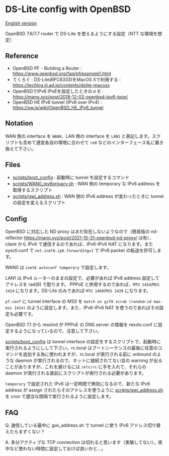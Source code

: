 # DS-Lite config with OpenBSD

[English version](README.md)

OpenBSD 7.6/7.7 router で DS-Lite を使えるようにする設定（NTT な環境を想定）

## Reference
- OpenBSD PF - Building a Router : https://www.openbsd.org/faq/pf/example1.html
- てくろぐ : DS-Lite(RFC6333)をMacOS Xで利用する : https://techlog.iij.ad.jp/contents/dslite-macosx
- OpenBSDでIPv6 IPoEを設定したときのメモ : https://mano.xyz/post/2018-12-02-openbsd-ipv6-ipoe/
- OpenBSD HE IPv6 tunnel (IPv6 over IPv4) : https://xw.is/wiki/OpenBSD_HE_IPv6_tunnel

## Notation

WAN 側の interface を `WAN0`、LAN 側の interface を `LAN1` と表記します。スクリプトも含めて適宜各自の環境に合わせて `re0` などのインターフェース名に置き換えて下さい。

## Files

- [scripts/boot_config](scripts/boot_config) : 起動時に tunnel を設定するコマンド
- [scripts/WAN0_ipv6privacy.sh](scripts/WAN0_ipv6privacy.sh) : WAN 側の temporary な IPv6 address を取得するスクリプト
- [scripts/gwi_address.sh](scripts/gwi_address.sh) : WAN 側の IPv6 address が変わったときに tunnel の設定を変えるスクリプト

## Config
OpenBSD に対応した ND proxy はまだ存在しないようなので（簡易版の nd-reflector https://mano.xyz/post/2021-10-31-openbsd-nd-proxy/ は有）、client から IPv6 で通信するのであれば、IPv6-IPv6 NAT になります。また sysctl.conf で `net.inet6.ip6.forwarding=1` で IPv6 packet の転送を許可します。

WAN0 は `inet6 autoconf temporary` で設定します。

LAN1 は IPv4 ルーターのままの設定で、必要があれば IPv6 address 設定してアドレスを rad(8) で配ります。
PPPoE と併用するのであれば、`MTU 1454`/`MSS 1414` になります。DS-Lite のみであれば `MTU 1460`/`MSS 1420` になります。

`pf.conf` に tunnel interface の MSS を `match on gif0 scrub (random-id max-mss 1414)` のように設定します。また、IPv6-IPv6 NAT を使うのであればその設定も必要です。

OpenBSD 7.1 から resolvd が PPPoE の DNS server の情報を resolv.conf に設定するようになっているので、注意して下さい。

[scripts/boot_config](scripts/boot_config) は tunnel interface の設定をするスクリプトで、起動時に実行されるようにしして下さい。rc.local はブートシーケンスの最後に任意のコマンドを追加する為に使われますが、rc.local が実行される前に unbound のような daemon が実行されるので、ネットに接続されてない旨の warning が出ることがありますが、これを避けるには `/etc/rc` に手を入れて、それらの daemon が実行される直前にスクリプトが実行される必要があります。

`temporary` で設定された IPv6 は一定時間で無効になるので、新たな IPv6 address が assign されたらそのアドレスを使うように [scripts/gwi_address.sh](scripts/gwi_address.sh) を cron で適当な間隔で実行されるように設定します。

## FAQ
Q. 通信している最中に gwi_address.sh で tunnel に使う IPv6 アドレス切り替えたらまずくない？

A. 多分アクティブな TCP connection は切れると思います（実験してない）。夜中など使わない時間に設定しておけば良いかと…。
